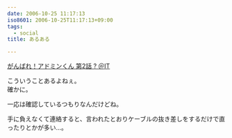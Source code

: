 ```yaml
---
date: 2006-10-25 11:17:13
iso8601: 2006-10-25T11:17:13+09:00
tags:
  - social
title: あるある

---
```


<div class="entry-body">
  <p><a title="がんばれ！アドミンくん 第2話 ? ＠IT" href="http://www.atmarkit.co.jp/fwin2k/itpropower/admin-kun/002/adminkun002.html">がんばれ！アドミンくん 第2話 ? ＠IT</a></p>

  <p>こういうことあるよねぇ。<br />
    確かに。</p>

  <p>一応は確認しているつもりなんだけどね。</p>

  <p>手に負えなくて連絡すると、言われたとおりケーブルの抜き差しをするだけで直ったりとかが多い…。</p>
</div>
